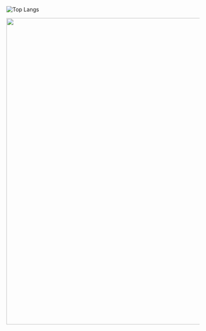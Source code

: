 ![Top Langs](https://github-readme-stats.vercel.app/api/top-langs/?username=GitTOWA&layout=donut&theme=dark)

<a href="https://github.com/ryo-ma/github-profile-trophy">
  <img width=800 src="https://github-profile-trophy.vercel.app/?username=GitTOWA&column=9&theme=gruvbox&no-frame=false"/>
</a>
